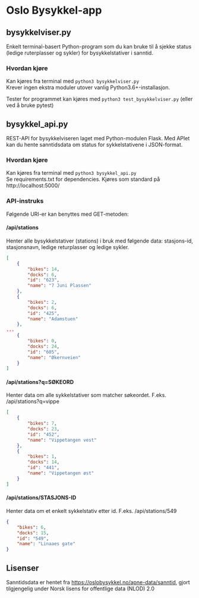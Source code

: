 # Oslo Bysykkel-app

## bysykkelviser.py
Enkelt terminal-basert Python-program som du kan bruke til å sjekke status (ledige ruterplasser og sykler) for bysykkelstativer i sanntid.

### Hvordan kjøre
Kan kjøres fra terminal med `python3 bysykkelviser.py`  
Krever ingen ekstra moduler utover vanlig Python3.6+-installasjon.

Tester for programmet kan kjøres med `python3 test_bysykkelviser.py` (eller ved å bruke pytest)

## bysykkel_api.py
REST-API for bysykkelviseren laget med Python-modulen Flask. Med APIet kan du hente sanntidsdata om status for sykkelstativene i JSON-format.

### Hvordan kjøre
Kan kjøres fra terminal med `python3 bysykkel_api.py`  
Se requirements.txt for dependencies. Kjøres som standard på http://localhost:5000/

### API-instruks
Følgende URI-er kan benyttes med GET-metoden:   
#### /api/stations
Henter alle bysykkelstativer (stations) i bruk med følgende data: stasjons-id, stasjonsnavn, ledige returplasser og ledige sykler.

```json
[
    {
        "bikes": 14,
        "docks": 6,
        "id": "623",
        "name": "7 Juni Plassen"
    },
    {
        "bikes": 2,
        "docks": 6,
        "id": "425",
        "name": "Adamstuen"
    },
...
    {
        "bikes": 0,
        "docks": 24,
        "id": "605",
        "name": "Økernveien"
    }
]
```

#### /api/stations?q=SØKEORD
Henter data om alle sykkelstativer som matcher søkeordet. F.eks. /api/stations?q=vippe

```json
[
    {
        "bikes": 7,
        "docks": 23,
        "id": "452",
        "name": "Vippetangen vest"
    },
    {
        "bikes": 1,
        "docks": 14,
        "id": "441",
        "name": "Vippetangen øst"
    }
]
```

#### /api/stations/STASJONS-ID
Henter data om et enkelt sykkelstativ etter id. F.eks. /api/stations/549

```json
{
    "bikes": 6,
    "docks": 15,
    "id": "549",
    "name": "Linaaes gate"
}
```

## Lisenser
Sanntidsdata er hentet fra https://oslobysykkel.no/apne-data/sanntid, gjort tilgjengelig under Norsk lisens for offentlige data (NLOD) 2.0
